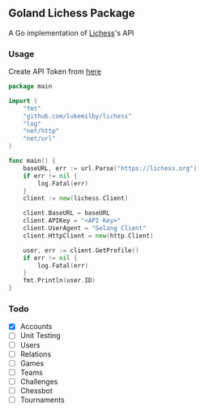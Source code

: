 ## Goland Lichess Package

A Go implementation of [Lichess](https://lichess.org)'s API

### Usage
Create API Token from [here](https://lichess.org/account/oauth/token/create) 
```go
package main

import (
	"fmt"
	"github.com/lukemilby/lichess"
	"log"
	"net/http"
	"net/url"
)

func main() {
	baseURL, err := url.Parse("https://lichess.org")
	if err != nil {
		log.Fatal(err)
	}
	client := new(lichess.Client)

	client.BaseURL = baseURL
	client.APIKey = "<API Key>"
	client.UserAgent = "Golang Client"
	client.HttpClient = new(http.Client)

	user, err := client.GetProfile()
	if err != nil {
		log.Fatal(err)
	}
	fmt.Println(user.ID)
}
```

### Todo
- [x] Accounts
- [ ] Unit Testing
- [ ] Users 
- [ ] Relations
- [ ] Games
- [ ] Teams
- [ ] Challenges
- [ ] Chessbot
- [ ] Tournaments
